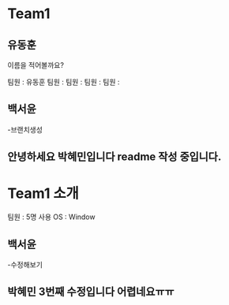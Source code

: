 # Team1

## 유동훈

이름을 적어볼까요?

팀원 : 유동훈
팀원 :
팀원 :
팀원 :
팀원 :


## 백서윤
-브랜치생성

## 안녕하세요 박혜민입니다 readme 작성 중입니다.


# Team1 소개
팀원 : 5명
사용 OS : Window

## 백서윤
-수정해보기

## 박혜민 3번째 수정입니다 어렵네요ㅠㅠ
